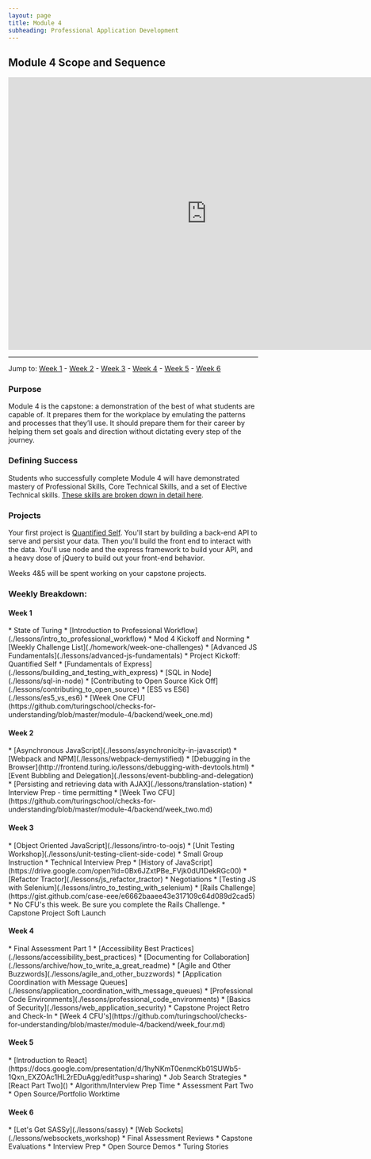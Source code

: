 ```yaml
---
layout: page
title: Module 4
subheading: Professional Application Development
---
```


Module 4 Scope and Sequence
--------------

<iframe src="https://calendar.google.com/calendar/embed?showTz=0&amp;mode=WEEK&amp;height=600&amp;wkst=1&amp;bgcolor=%23778899&amp;src=casimircreative.com_r9jfiq9f37h6rdt2s8ssofss4k%40group.calendar.google.com&amp;color=%23182C57&amp;ctz=America%2FDenver" style="border-width:0" width="800" height="550" frameborder="0" scrolling="no"></iframe>

***

Jump to: [Week 1](#week_1) - [Week 2](#week_2) - [Week 3](#week_3) - [Week 4](#week_4) - [Week 5](#week_5) - [Week 6](#week_6)

### Purpose

Module 4 is the capstone: a demonstration of the best of what students are capable of. It prepares them for the workplace by emulating the patterns and processes that they’ll use. It should prepare them for their career by helping them set goals and direction without dictating every step of the journey.

### Defining Success

Students who successfully complete Module 4 will have demonstrated mastery of Professional Skills, Core Technical Skills, and a set of Elective Technical skills. [These skills are broken down in detail here](success).

### Projects

Your first project is [Quantified Self](./projects/quantified-self/quantified-self). You'll start by building a back-end API to serve and persist your data. Then you'll build the front end to interact with the data. You'll use node and the express framework to build your API, and a heavy dose of jQuery to build out your front-end behavior.

Weeks 4&5 will be spent working on your capstone projects.

### Weekly Breakdown:

<h4 id="week_1">Week 1</h4>
*   State of Turing
*   [Introduction to Professional Workflow](./lessons/intro_to_professional_workflow)
*   Mod 4 Kickoff and Norming
*   [Weekly Challenge List](./homework/week-one-challenges)
*   [Advanced JS Fundamentals](./lessons/advanced-js-fundamentals)
*   Project Kickoff: Quantified Self
*   [Fundamentals of Express](./lessons/building_and_testing_with_express)
*   [SQL in Node](./lessons/sql-in-node)
*   [Contributing to Open Source Kick Off](./lessons/contributing_to_open_source)
*   [ES5 vs ES6](./lessons/es5_vs_es6)
*   [Week One CFU](https://github.com/turingschool/checks-for-understanding/blob/master/module-4/backend/week_one.md)


<h4 id="week_2">Week 2</h4>
*   [Asynchronous JavaScript](./lessons/asynchronicity-in-javascript)
*   [Webpack and NPM](./lessons/webpack-demystified)
*   [Debugging in the Browser](http://frontend.turing.io/lessons/debugging-with-devtools.html)
*   [Event Bubbling and Delegation](./lessons/event-bubbling-and-delegation)
*   [Persisting and retrieving data with AJAX](./lessons/translation-station)
*   Interview Prep - time permitting
*   [Week Two CFU](https://github.com/turingschool/checks-for-understanding/blob/master/module-4/backend/week_two.md)

<h4 id="week_3">Week 3</h4>
*   [Object Oriented JavaScript](./lessons/intro-to-oojs)
*   [Unit Testing Workshop](./lessons/unit-testing-client-side-code)
*   Small Group Instruction
*   Technical Interview Prep
*   [History of JavaScript](https://drive.google.com/open?id=0Bx6JZxtPBe_FVjk0dU1DekRGc00)
*   [Refactor Tractor](./lessons/js_refactor_tractor)
*   Negotiations
*   [Testing JS with Selenium](./lessons/intro_to_testing_with_selenium)
*   [Rails Challenge](https://gist.github.com/case-eee/e6662baaee43e317109c64d089d2cad5)
*   No CFU's this week. Be sure you complete the Rails Challenge.
*   Capstone Project Soft Launch

<h4 id="week_4">Week 4</h4>
*   Final Assessment Part 1
*   [Accessibility Best Practices](./lessons/accessibility_best_practices)
*   [Documenting for Collaboration](./lessons/archive/how_to_write_a_great_readme)
*   [Agile and Other Buzzwords](./lessons/agile_and_other_buzzwords)
*   [Application Coordination with Message Queues](./lessons/application_coordination_with_message_queues) 
*   [Professional Code Environments](./lessons/professional_code_environments)
*   [Basics of Security](./lessons/web_application_security)
*   Capstone Project Retro and Check-In
*   [Week 4 CFU's](https://github.com/turingschool/checks-for-understanding/blob/master/module-4/backend/week_four.md)

<h4 id="week_5">Week 5</h4>
*   [Introduction to React](https://docs.google.com/presentation/d/1hyNKmT0enmcKb01SUWb5-1Qxn_EXZOAc1HL2rEDuAgg/edit?usp=sharing)
*   Job Search Strategies
*   [React Part Two]()
*   Algorithm/Interview Prep Time
*   Assessment Part Two
*   Open Source/Portfolio Worktime

<h4 id="week_6">Week 6</h4>
*   [Let's Get SASSy](./lessons/sassy)
*   [Web Sockets](./lessons/websockets_workshop)
*   Final Assessment Reviews
*   Capstone Evaluations
*   Interview Prep
*   Open Source Demos
*   Turing Stories
